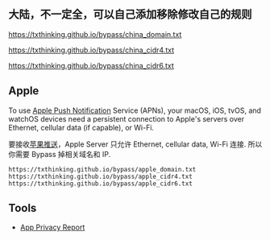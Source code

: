 ## 大陆，不一定全，可以自己添加移除修改自己的规则

https://txthinking.github.io/bypass/china_domain.txt

https://txthinking.github.io/bypass/china_cidr4.txt

https://txthinking.github.io/bypass/china_cidr6.txt

## Apple

To use [Apple Push Notification](https://www.txthinking.com/talks/articles/brook-en.article#apple-push-problem) Service (APNs), your macOS, iOS, tvOS, and watchOS devices need a persistent connection to Apple's servers over Ethernet, cellular data (if capable), or Wi-Fi.

要接收[苹果推送](https://www.txthinking.com/talks/articles/brook.article#apple-%E6%8E%A8%E9%80%81%E9%97%AE%E9%A2%98)，Apple Server 只允许 Ethernet, cellular data, Wi-Fi 连接. 所以你需要 Bypass 掉相关域名和 IP.

```
https://txthinking.github.io/bypass/apple_domain.txt
https://txthinking.github.io/bypass/apple_cidr4.txt
https://txthinking.github.io/bypass/apple_cidr6.txt
```

## Tools

-   [App Privacy Report](https://www.txthinking.com/vioeye.html)

